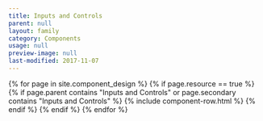 ```yaml
---
title: Inputs and Controls
parent: null
layout: family
category: Components
usage: null
preview-image: null
last-modified: 2017-11-07
---
```


{% for page in site.component_design %}
{% if page.resource == true %}
  {% if page.parent contains "Inputs and Controls" or page.secondary contains "Inputs and Controls" %}
{% include component-row.html %}
  {% endif %}
{% endif %}
{% endfor %}
